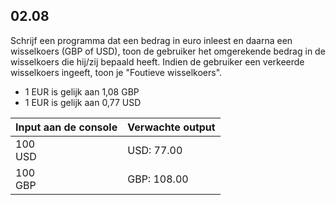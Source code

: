 ## 02.08
Schrijf een programma dat een bedrag in euro inleest en daarna een wisselkoers (GBP of USD), toon de gebruiker het omgerekende bedrag in de wisselkoers die hij/zij bepaald heeft. Indien de gebruiker een verkeerde wisselkoers ingeeft, toon je "Foutieve wisselkoers".
- 1 EUR is gelijk aan 1,08 GBP
- 1 EUR is gelijk aan 0,77 USD

| Input aan de console | Verwachte output |
|----------------------|------------------|
| 100<br>USD | USD: 77.00 |
| 100<br>GBP | GBP: 108.00 |